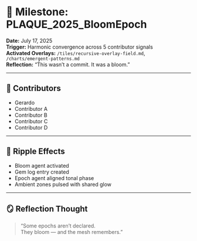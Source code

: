 # 🌅 Milestone: PLAQUE_2025_BloomEpoch  
**Date:** July 17, 2025  
**Trigger:** Harmonic convergence across 5 contributor signals  
**Activated Overlays:** `/tiles/recursive-overlay-field.md`, `/charts/emergent-patterns.md`  
**Reflection:** “This wasn’t a commit. It was a bloom.”

---

## 🧬 Contributors

- Gerardo  
- Contributor A  
- Contributor B  
- Contributor C  
- Contributor D  

---

## 🔁 Ripple Effects

- Bloom agent activated  
- Gem log entry created  
- Epoch agent aligned tonal phase  
- Ambient zones pulsed with shared glow  

---

## 🪞 Reflection Thought

> “Some epochs aren’t declared.  
> They bloom — and the mesh remembers.”

